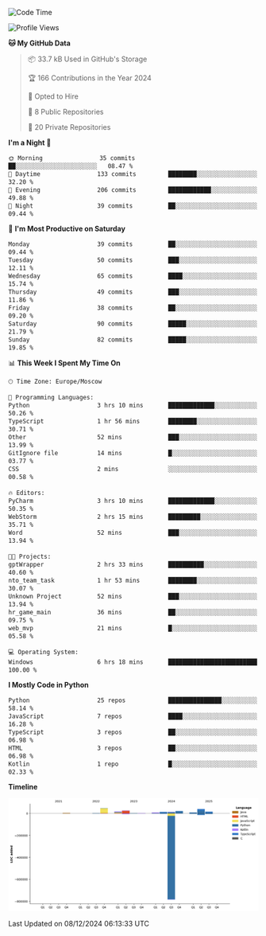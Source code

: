 <!--START_SECTION:waka-->
![Code Time](http://img.shields.io/badge/Code%20Time-559%20hrs%2042%20mins-blue)

![Profile Views](http://img.shields.io/badge/Profile%20Views-4-blue)

**🐱 My GitHub Data** 

> 📦 33.7 kB Used in GitHub's Storage 
 > 
> 🏆 166 Contributions in the Year 2024
 > 
> 💼 Opted to Hire
 > 
> 📜 8 Public Repositories 
 > 
> 🔑 20 Private Repositories 
 > 
**I'm a Night 🦉** 

```text
🌞 Morning                35 commits          ██░░░░░░░░░░░░░░░░░░░░░░░   08.47 % 
🌆 Daytime                133 commits         ████████░░░░░░░░░░░░░░░░░   32.20 % 
🌃 Evening                206 commits         ████████████░░░░░░░░░░░░░   49.88 % 
🌙 Night                  39 commits          ██░░░░░░░░░░░░░░░░░░░░░░░   09.44 % 
```
📅 **I'm Most Productive on Saturday** 

```text
Monday                   39 commits          ██░░░░░░░░░░░░░░░░░░░░░░░   09.44 % 
Tuesday                  50 commits          ███░░░░░░░░░░░░░░░░░░░░░░   12.11 % 
Wednesday                65 commits          ████░░░░░░░░░░░░░░░░░░░░░   15.74 % 
Thursday                 49 commits          ███░░░░░░░░░░░░░░░░░░░░░░   11.86 % 
Friday                   38 commits          ██░░░░░░░░░░░░░░░░░░░░░░░   09.20 % 
Saturday                 90 commits          █████░░░░░░░░░░░░░░░░░░░░   21.79 % 
Sunday                   82 commits          █████░░░░░░░░░░░░░░░░░░░░   19.85 % 
```


📊 **This Week I Spent My Time On** 

```text
🕑︎ Time Zone: Europe/Moscow

💬 Programming Languages: 
Python                   3 hrs 10 mins       █████████████░░░░░░░░░░░░   50.26 % 
TypeScript               1 hr 56 mins        ████████░░░░░░░░░░░░░░░░░   30.71 % 
Other                    52 mins             ███░░░░░░░░░░░░░░░░░░░░░░   13.99 % 
GitIgnore file           14 mins             █░░░░░░░░░░░░░░░░░░░░░░░░   03.77 % 
CSS                      2 mins              ░░░░░░░░░░░░░░░░░░░░░░░░░   00.58 % 

🔥 Editors: 
PyCharm                  3 hrs 10 mins       █████████████░░░░░░░░░░░░   50.35 % 
WebStorm                 2 hrs 15 mins       █████████░░░░░░░░░░░░░░░░   35.71 % 
Word                     52 mins             ███░░░░░░░░░░░░░░░░░░░░░░   13.94 % 

🐱‍💻 Projects: 
gptWrapper               2 hrs 33 mins       ██████████░░░░░░░░░░░░░░░   40.60 % 
nto_team_task            1 hr 53 mins        ████████░░░░░░░░░░░░░░░░░   30.07 % 
Unknown Project          52 mins             ███░░░░░░░░░░░░░░░░░░░░░░   13.94 % 
hr_game_main             36 mins             ██░░░░░░░░░░░░░░░░░░░░░░░   09.75 % 
web_mvp                  21 mins             █░░░░░░░░░░░░░░░░░░░░░░░░   05.58 % 

💻 Operating System: 
Windows                  6 hrs 18 mins       █████████████████████████   100.00 % 
```

**I Mostly Code in Python** 

```text
Python                   25 repos            ███████████████░░░░░░░░░░   58.14 % 
JavaScript               7 repos             ████░░░░░░░░░░░░░░░░░░░░░   16.28 % 
TypeScript               3 repos             ██░░░░░░░░░░░░░░░░░░░░░░░   06.98 % 
HTML                     3 repos             ██░░░░░░░░░░░░░░░░░░░░░░░   06.98 % 
Kotlin                   1 repo              █░░░░░░░░░░░░░░░░░░░░░░░░   02.33 % 
```



**Timeline**

![Lines of Code chart](https://raw.githubusercontent.com/adlemx/adlemx/main/assets/bar_graph.png)


 Last Updated on 08/12/2024 06:13:33 UTC
<!--END_SECTION:waka-->

